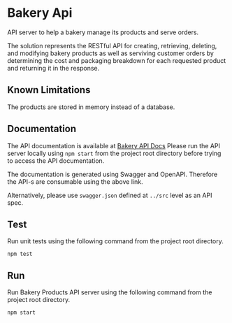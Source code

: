 # Bakery Api
API server to help a bakery manage its products and serve orders.

The solution represents the RESTful API for creating, retrieving, deleting, and modifying bakery products as well as serviving customer orders by determining the cost and packaging breakdown for each requested product and returning it in the response.

## Known Limitations 
The products are stored in memory instead of a database.

## Documentation
The API documentation is available at [Bakery API Docs](http://localhost:3000/api/v1/api-docs/)
Please run the API server locally using ```npm start``` from the project root directory before trying to access the API documentation.

The documentation is generated using Swagger and OpenAPI. Therefore the API-s are consumable using the above link.

Alternatively, please use ```swagger.json``` defined at ```../src``` level as an API spec.

## Test
Run unit tests using the following command from the project root directory.
```
npm test
```

## Run
Run Bakery Products API server using the following command from the project root directory.
```
npm start
```
